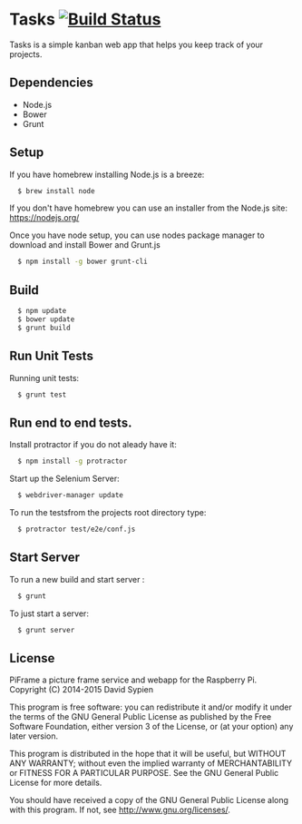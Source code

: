 # Tasks [![Build Status](https://travis-ci.org/dsypien/Tasks.svg?branch=master)](https://travis-ci.org/dsypien/Tasks)
Tasks is a simple kanban web app that helps you keep track of your projects.

Dependencies
------------
-  Node.js
-  Bower
-  Grunt

Setup
-----
If you have homebrew installing Node.js is a breeze:
```bash
  $ brew install node
```
If you don't have homebrew you can use an installer from the Node.js site:
https://nodejs.org/

Once you have node setup, you can use nodes package manager to download and install Bower and Grunt.js
```bash
  $ npm install -g bower grunt-cli 
```

Build
-----
```bash
  $ npm update
  $ bower update
  $ grunt build
```

Run Unit Tests
------------
Running unit tests:
```bash
  $ grunt test
```

Run end to end tests.
-----------

Install protractor if you do not aleady have it:
```bash
  $ npm install -g protractor
```

Start up the Selenium Server:
```bash
  $ webdriver-manager update
```


To run the testsfrom the projects root directory type:
```bash
  $ protractor test/e2e/conf.js
```

Start Server
------------
To run a new build and start server :
```bash
  $ grunt
```

To just start a server:
```bash
  $ grunt server
```

License
--------

PiFrame a picture frame service and webapp for the Raspberry Pi.
Copyright (C) 2014-2015  David Sypien

This program is free software: you can redistribute it and/or modify
it under the terms of the GNU General Public License as published by
the Free Software Foundation, either version 3 of the License, or
(at your option) any later version.

This program is distributed in the hope that it will be useful,
but WITHOUT ANY WARRANTY; without even the implied warranty of
MERCHANTABILITY or FITNESS FOR A PARTICULAR PURPOSE.  See the
GNU General Public License for more details.

You should have received a copy of the GNU General Public License
along with this program.  If not, see <http://www.gnu.org/licenses/>.
